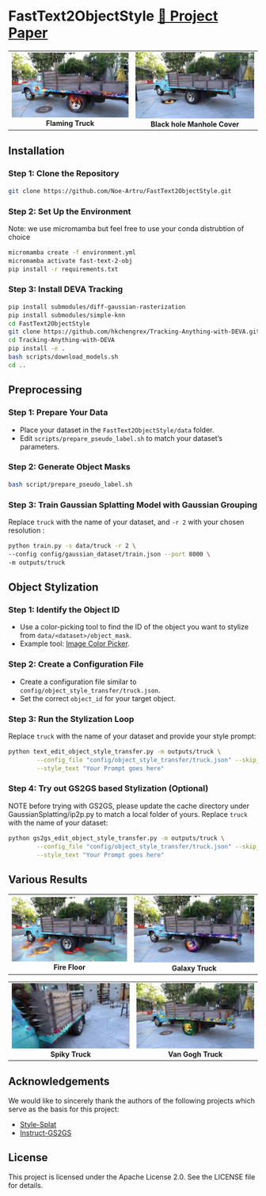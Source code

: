 # FastText2ObjectStyle [📄 Project Paper](https://pdfupload.io/docs/0fd2681d)
<table>
  <tr>
    <td align="center">
      <img src="ExampleResults/TruckWithFlames.png" alt="Image1" width="100%"><br>
      <b>Flaming Truck</b>
    </td>
    <td align="center">
      <img src="ExampleResults/blackhole.png" alt="Image2" width="100%"><br>
      <b>Black hole Manhole Cover</b>
    </td>
  </tr>
</table>

## Installation

### Step 1: Clone the Repository
```bash
git clone https://github.com/Noe-Artru/FastText2ObjectStyle.git
```

### Step 2: Set Up the Environment
Note: we use micromamba but feel free to use your 
conda distrubtion of choice
```bash
micromamba create -f environment.yml
micromamba activate fast-text-2-obj
pip install -r requirements.txt
```

### Step 3: Install DEVA Tracking
```bash
pip install submodules/diff-gaussian-rasterization
pip install submodules/simple-knn
cd FastText2ObjectStyle
git clone https://github.com/hkchengrex/Tracking-Anything-with-DEVA.git
cd Tracking-Anything-with-DEVA
pip install -e .
bash scripts/download_models.sh
cd ..
```

## Preprocessing

### Step 1: Prepare Your Data
- Place your dataset in the `FastText2ObjectStyle/data` folder.
- Edit `scripts/prepare_pseudo_label.sh` to match your dataset’s parameters.

### Step 2: Generate Object Masks
```bash
bash script/prepare_pseudo_label.sh
```

### Step 3: Train Gaussian Splatting Model with Gaussian Grouping
Replace `truck` with the name of your dataset, and `-r 2` with your chosen resolution :
```bash
python train.py -s data/truck -r 2 \
--config config/gaussian_dataset/train.json --port 8000 \
-m outputs/truck
```

## Object Stylization

### Step 1: Identify the Object ID
- Use a color-picking tool to find the ID of the object you want to stylize from `data/<dataset>/object_mask`.
- Example tool: [Image Color Picker](https://imagecolorpicker.com/).

### Step 2: Create a Configuration File
- Create a configuration file similar to `config/object_style_transfer/truck.json`.
- Set the correct `object_id` for your target object.

### Step 3: Run the Stylization Loop
Replace `truck` with the name of your dataset and provide your style prompt:
```bash
python text_edit_object_style_transfer.py -m outputs/truck \
        --config_file "config/object_style_transfer/truck.json" --skip_test \
        --style_text "Your Prompt goes here"
```

### Step 4: Try out GS2GS based Stylization (Optional)
NOTE before trying with GS2GS, please update the cache directory under 
GaussianSplatting/ip2p.py to match a local folder of yours.
Replace `truck` with the name of your dataset:
```bash
python gs2gs_edit_object_style_transfer.py -m outputs/truck \
        --config_file "config/object_style_transfer/truck.json" --skip_test \
        --style_text "Your Prompt goes here"
```

## Various Results
<table>
  <tr>
    <td align="center">
      <img src="ExampleResults/fireFloor.png" alt="Image1" width="100%"><br>
      <b>Fire Floor</b>
    </td>
    <td align="center">
      <img src="ExampleResults/galaxy.png" alt="Image2" width="100%"><br>
      <b>Galaxy Truck</b>
    </td>
  </tr>
</table>

<table>
  <tr>
    <td align="center">
      <img src="ExampleResults/TruckWithSpikes.png" alt="Image1" width="100%"><br>
      <b>Spiky Truck</b>
    </td>
    <td align="center">
      <img src="ExampleResults/VanGogh.png" alt="Image2" width="100%"><br>
      <b>Van Gogh Truck</b>
    </td>
  </tr>
</table>

## Acknowledgements
We would like to sincerely thank the authors of the following projects which serve as the basis for this project:

- [Style-Splat](https://github.com/bernard0047/style-splat)
- [Instruct-GS2GS](https://github.com/cvachha/instruct-gs2gs)

## License
This project is licensed under the Apache License 2.0. See the LICENSE file for details.

